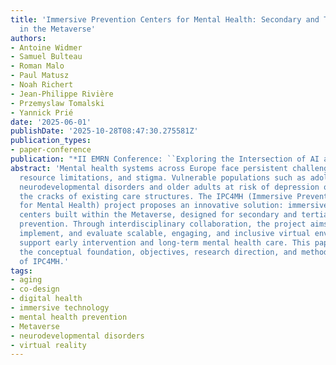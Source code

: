 ```yaml
---
title: 'Immersive Prevention Centers for Mental Health: Secondary and Tertiary Prevention
  in the Metaverse'
authors:
- Antoine Widmer
- Samuel Bulteau
- Roman Malo
- Paul Matusz
- Noah Richert
- Jean-Philippe Rivière
- Przemyslaw Tomalski
- Yannick Prié
date: '2025-06-01'
publishDate: '2025-10-28T08:47:30.275581Z'
publication_types:
- paper-conference
publication: "*II EMRN Conference: ``Exploring the Intersection of AI and the Metaverse''*"
abstract: 'Mental health systems across Europe face persistent challenges in accessibility,
  resource limitations, and stigma. Vulnerable populations such as adolescents with
  neurodevelopmental disorders and older adults at risk of depression often fall through
  the cracks of existing care structures. The IPC4MH (Immersive Prevention Centers
  for Mental Health) project proposes an innovative solution: immersive prevention
  centers built within the Metaverse, designed for secondary and tertiary mental health
  prevention. Through interdisciplinary collaboration, the project aims to co-design,
  implement, and evaluate scalable, engaging, and inclusive virtual environments that
  support early intervention and long-term mental health care. This paper presents
  the conceptual foundation, objectives, research direction, and methodological approach
  of IPC4MH.'
tags:
- aging
- co-design
- digital health
- immersive technology
- mental health prevention
- Metaverse
- neurodevelopmental disorders
- virtual reality
---
```

